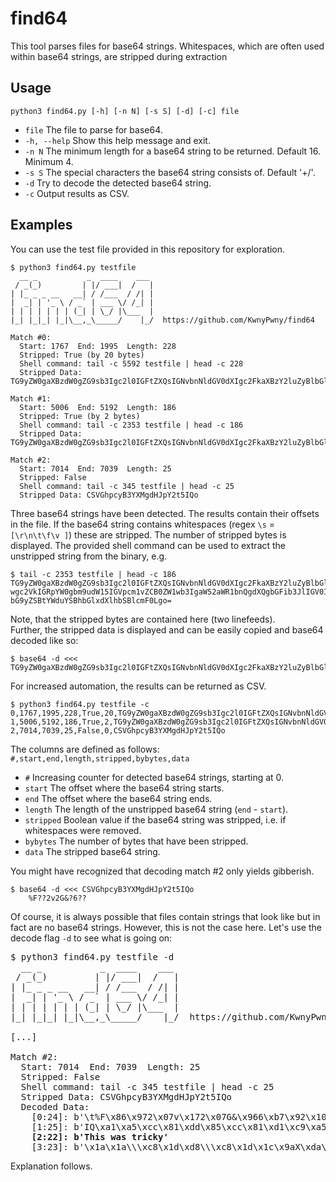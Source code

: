 # find64
This tool parses files for base64 strings. Whitespaces, which are often used within base64 strings, are stripped during extraction
## Usage
`python3 find64.py [-h] [-n N] [-s S] [-d] [-c] file`

* `file`        The file to parse for base64.  
* `-h, --help`  Show this help message and exit.  
* `-n N`        The minimum length for a base64 string to be returned. Default 16. Minimum 4.  
* `-s S`        The special characters the base64 string consists of. Default '+/'.  
* `-d`          Try to decode the detected base64 string.
* `-c`          Output results as CSV.

## Examples
You can use the test file provided in this repository for exploration.
```
$ python3 find64.py testfile
  __ _           _  ____    ___
 / _(_)         | |/ ___|  /   |
| |_ _ _ __   __| / /___  / /| |
|  _| | '_ \ / _` | ___ \/ /_| |
| | | | | | | (_| | \_/ |\___  |
|_| |_|_| |_|\__,_\_____/    |_/  https://github.com/KwnyPwny/find64

Match #0:
  Start: 1767  End: 1995  Length: 228
  Stripped: True (by 20 bytes)
  Shell command: tail -c 5592 testfile | head -c 228
  Stripped Data: TG9yZW0gaXBzdW0gZG9sb3Igc2l0IGFtZXQsIGNvbnNldGV0dXIgc2FkaXBzY2luZyBlbGl0ciwgc2VkIGRpYW0gbm9udW15IGVpcm1vZCB0ZW1wb3IgaW52aWR1bnQgdXQgbGFib3JlIGV0IGRvbG9yZSBtYWduYSBhbGlxdXlhbSBlcmF0LCBzZWQgZGlhbSB2b2x1cHR1YS4K

Match #1:
  Start: 5006  End: 5192  Length: 186
  Stripped: True (by 2 bytes)
  Shell command: tail -c 2353 testfile | head -c 186
  Stripped Data: TG9yZW0gaXBzdW0gZG9sb3Igc2l0IGFtZXQsIGNvbnNldGV0dXIgc2FkaXBzY2luZyBlbGl0ciwgc2VkIGRpYW0gbm9udW15IGVpcm1vZCB0ZW1wb3IgaW52aWR1bnQgdXQgbGFib3JlIGV0IGRvbG9yZSBtYWduYSBhbGlxdXlhbSBlcmF0Lgo=
  
Match #2:
  Start: 7014  End: 7039  Length: 25
  Stripped: False
  Shell command: tail -c 345 testfile | head -c 25
  Stripped Data: CSVGhpcyB3YXMgdHJpY2t5IQo
```
Three base64 strings have been detected. The results contain their offsets in the file. If the base64 string contains whitespaces (regex `\s` = `[\r\n\t\f\v ]`) these are stripped. The number of stripped bytes is displayed. The provided shell command can be used to extract the unstripped string from the binary, e.g.
```
$ tail -c 2353 testfile | head -c 186
TG9yZW0gaXBzdW0gZG9sb3Igc2l0IGFtZXQsIGNvbnNldGV0dXIgc2FkaXBzY2luZyBlbGl0ci
wgc2VkIGRpYW0gbm9udW15IGVpcm1vZCB0ZW1wb3IgaW52aWR1bnQgdXQgbGFib3JlIGV0IGRv
bG9yZSBtYWduYSBhbGlxdXlhbSBlcmF0Lgo=
```
Note, that the stripped bytes are contained here (two linefeeds).  
Further, the stripped data is displayed and can be easily copied and base64 decoded like so:
```
$ base64 -d <<< TG9yZW0gaXBzdW0gZG9sb3Igc2l0IGFtZXQsIGNvbnNldGV0dXIgc2FkaXBzY2luZyBlbGl0ciwgc2VkIGRpYW0gbm9udW15IGVpcm1vZCB0ZW1wb3IgaW52aWR1bnQgdXQgbGFib3JlIGV0IGRvbG9yZSBtYWduYSBhbGlxdXlhbSBlcmF0Lgo=
```

For increased automation, the results can be returned as CSV.
```
$ python3 find64.py testfile -c
0,1767,1995,228,True,20,TG9yZW0gaXBzdW0gZG9sb3Igc2l0IGFtZXQsIGNvbnNldGV0dXIgc2FkaXBzY2luZyBlbGl0ciwgc2VkIGRpYW0gbm9udW15IGVpcm1vZCB0ZW1wb3IgaW52aWR1bnQgdXQgbGFib3JlIGV0IGRvbG9yZSBtYWduYSBhbGlxdXlhbSBlcmF0LCBzZWQgZGlhbSB2b2x1cHR1YS4K
1,5006,5192,186,True,2,TG9yZW0gaXBzdW0gZG9sb3Igc2l0IGFtZXQsIGNvbnNldGV0dXIgc2FkaXBzY2luZyBlbGl0ciwgc2VkIGRpYW0gbm9udW15IGVpcm1vZCB0ZW1wb3IgaW52aWR1bnQgdXQgbGFib3JlIGV0IGRvbG9yZSBtYWduYSBhbGlxdXlhbSBlcmF0Lgo=
2,7014,7039,25,False,0,CSVGhpcyB3YXMgdHJpY2t5IQo
```
The columns are defined as follows:
`#,start,end,length,stripped,bybytes,data`
* `#` Increasing counter for detected base64 strings, starting at 0.
* `start` The offset where the base64 string starts.
* `end` The offset where the base64 string ends.
* `length` The length of the unstripped base64 string (`end` - `start`).
* `stripped` Boolean value if the base64 string was stripped, i.e. if whitespaces were removed.
* `bybytes` The number of bytes that have been stripped.
* `data` The stripped base64 string.

You might have recognized that decoding match #2 only yields gibberish.
```
$ base64 -d <<< CSVGhpcyB3YXMgdHJpY2t5IQo
	%F??2v2G&?6??
```
Of course, it is always possible that files contain strings that look like but in fact are no base64 strings. However, this is not the case here. Let's use the decode flag `-d` to see what is going on:
<pre>
$ python3 find64.py testfile -d          
  __ _           _  ____    ___
 / _(_)         | |/ ___|  /   |
| |_ _ _ __   __| / /___  / /| |
|  _| | '_ \ / _` | ___ \/ /_| |
| | | | | | | (_| | \_/ |\___  |
|_| |_|_| |_|\__,_\_____/    |_/  https://github.com/KwnyPwny/find64

[...]

Match #2:
  Start: 7014  End: 7039  Length: 25
  Stripped: False
  Shell command: tail -c 345 testfile | head -c 25
  Stripped Data: CSVGhpcyB3YXMgdHJpY2t5IQo
  Decoded Data:
    [0:24]: b'\t%F\x86\x972\x07v\x172\x07G&\x966\xb7\x92\x10'
    [1:25]: b'IQ\xa1\xa5\xcc\x81\xdd\x85\xcc\x81\xd1\xc9\xa5\x8d\xad\xe4\x84('
    <b>[2:22]: b'This was tricky'</b>
    [3:23]: b'\x1a\x1a\\\xc8\x1d\xd8\\\xc8\x1d\x1c\x9aX\xda\xdeH'
</pre>
Explanation follows.
